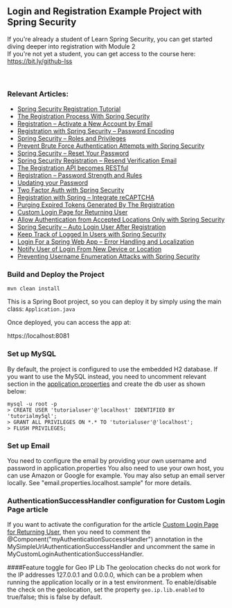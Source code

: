 ## Login and Registration Example Project with Spring Security
If you're already a student of Learn Spring Security, you can get started diving deeper into registration with Module 2 </br>
If you're not yet a student, you can get access to the course here: https://bit.ly/github-lss
</br></br></br>


### Relevant Articles: 
- [Spring Security Registration Tutorial](https://www.baeldung.com/spring-security-registration)
- [The Registration Process With Spring Security](https://www.baeldung.com/registration-with-spring-mvc-and-spring-security)
- [Registration – Activate a New Account by Email](https://www.baeldung.com/registration-verify-user-by-email)
- [Registration with Spring Security – Password Encoding](https://www.baeldung.com/spring-security-registration-password-encoding-bcrypt)
- [Spring Security – Roles and Privileges](https://www.baeldung.com/role-and-privilege-for-spring-security-registration)
- [Prevent Brute Force Authentication Attempts with Spring Security](https://www.baeldung.com/spring-security-block-brute-force-authentication-attempts)
- [Spring Security – Reset Your Password](https://www.baeldung.com/spring-security-registration-i-forgot-my-password)
- [Spring Security Registration – Resend Verification Email](https://www.baeldung.com/spring-security-registration-verification-email)
- [The Registration API becomes RESTful](https://www.baeldung.com/registration-restful-api)
- [Registration – Password Strength and Rules](https://www.baeldung.com/registration-password-strength-and-rules)
- [Updating your Password](https://www.baeldung.com/updating-your-password/)
- [Two Factor Auth with Spring Security](https://www.baeldung.com/spring-security-two-factor-authentication-with-soft-token)
- [Registration with Spring – Integrate reCAPTCHA](https://www.baeldung.com/spring-security-registration-captcha)
- [Purging Expired Tokens Generated By The Registration](https://www.baeldung.com/registration-token-cleanup)
- [Custom Login Page for Returning User](https://www.baeldung.com/custom-login-page-for-returning-user)
- [Allow Authentication from Accepted Locations Only with Spring Security](https://www.baeldung.com/spring-security-restrict-authentication-by-geography)
- [Spring Security – Auto Login User After Registration](https://www.baeldung.com/spring-security-auto-login-user-after-registration)
- [Keep Track of Logged In Users with Spring Security](https://www.baeldung.com/spring-security-track-logged-in-users)
- [Login For a Spring Web App – Error Handling and Localization](https://www.baeldung.com/spring-security-login-error-handling-localization)
- [Notify User of Login From New Device or Location](https://www.baeldung.com/spring-security-login-new-device-location)
- [Preventing Username Enumeration Attacks with Spring Security](https://www.baeldung.com/spring-security-enumeration-attacks)


### Build and Deploy the Project
```
mvn clean install
```

This is a Spring Boot project, so you can deploy it by simply using the main class: `Application.java`

Once deployed, you can access the app at: 

https://localhost:8081


### Set up MySQL
By default, the project is configured to use the embedded H2 database.
If you want to use the MySQL instead, you need to uncomment relevant section in the [application.properties](src/main/resources/application.properties) and create the db user as shown below:
```
mysql -u root -p 
> CREATE USER 'tutorialuser'@'localhost' IDENTIFIED BY 'tutorialmy5ql';
> GRANT ALL PRIVILEGES ON *.* TO 'tutorialuser'@'localhost';
> FLUSH PRIVILEGES;
```


### Set up Email

You need to configure the email by providing your own username and password in application.properties
You also need to use your own host, you can use Amazon or Google for example.
You may also setup an email server locally.  See "email.properties.localhost.sample" for more details.

### AuthenticationSuccessHandler configuration for Custom Login Page article
If you want to activate the configuration for the article [Custom Login Page for Returning User](https://www.baeldung.com/custom-login-page-for-returning-user), then you need to comment the @Component("myAuthenticationSuccessHandler") annotation in the MySimpleUrlAuthenticationSuccessHandler and uncomment the same in MyCustomLoginAuthenticationSuccessHandler.

####Feature toggle for Geo IP Lib
The geolocation checks do not work for the IP addresses 127.0.0.1 and 0.0.0.0, 
which can be a problem when running the application locally or in a test environment.
To enable/disable the check on the geolocation, set the property `geo.ip.lib.enabled` to true/false; this is false by default.
